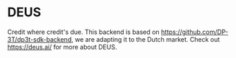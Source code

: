 # DEUS

Credit where credit's due. This backend is based on https://github.com/DP-3T/dp3t-sdk-backend, we are adapting it to the Dutch market. Check out https://deus.ai/ for more about DEUS.

